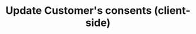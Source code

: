 ---
title: Update Customer's consents (client-side)
type: endpoint
category: 639ba2628407100061f5faac
slug: update-customers-consents-client-side
parentDoc: 639ba2658407100061f5fab7
hidden: false
order: 9
---
